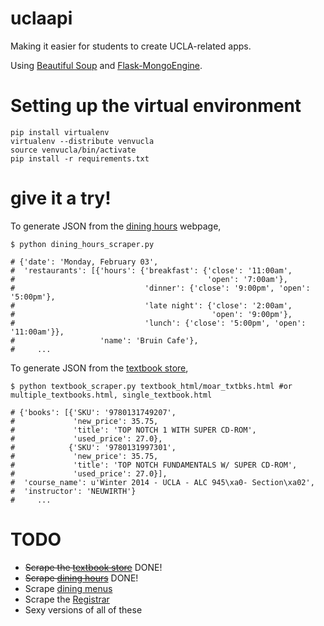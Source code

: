 uclaapi
=======

Making it easier for students to create UCLA-related apps.

Using [Beautiful Soup](http://www.crummy.com/software/BeautifulSoup/bs4/doc/) and [Flask-MongoEngine](https://flask-mongoengine.readthedocs.org/en/latest/).

Setting up the virtual environment
==================================

```
pip install virtualenv
virtualenv --distribute venvucla
source venvucla/bin/activate
pip install -r requirements.txt
```



give it a try!
==============

To generate JSON from the [dining hours](https://secure5.ha.ucla.edu/restauranthours/dining-hall-hours-by-day.cfm) webpage,
````
$ python dining_hours_scraper.py

# {'date': 'Monday, February 03',
#  'restaurants': [{'hours': {'breakfast': {'close': '11:00am',
#                                           'open': '7:00am'},
#                             'dinner': {'close': '9:00pm', 'open': '5:00pm'},
#                             'late night': {'close': '2:00am',
#                                            'open': '9:00pm'},
#                             'lunch': {'close': '5:00pm', 'open': '11:00am'}},
#                   'name': 'Bruin Cafe'},
#     ... 

````

To generate JSON from the [textbook store](http://shop.uclastore.com/courselistbuilder.aspx),
````
$ python textbook_scraper.py textbook_html/moar_txtbks.html #or multiple_textbooks.html, single_textbook.html

# {'books': [{'SKU': '9780131749207',
#             'new_price': 35.75,
#             'title': 'TOP NOTCH 1 WITH SUPER CD-ROM',
#             'used_price': 27.0},
#            {'SKU': '9780131997301',
#             'new_price': 35.75,
#             'title': 'TOP NOTCH FUNDAMENTALS W/ SUPER CD-ROM',
#             'used_price': 27.0}],
#  'course_name': u'Winter 2014 - UCLA - ALC 945\xa0- Section\xa02',
#  'instructor': 'NEUWIRTH'}
#     ... 
````

TODO
=======

* ~~Scrape the [textbook store](http://shop.uclastore.com/courselistbuilder.aspx)~~ DONE!
* ~~Scrape [dining hours](https://secure5.ha.ucla.edu/restauranthours/dining-hall-hours-by-day.cfm)~~ DONE!
* Scrape [dining menus](http://menu.ha.ucla.edu/foodpro/default.asp)
* Scrape the [Registrar](http://www.registrar.ucla.edu/catalog/catalog-curricul.htm)
* Sexy versions of all of these
